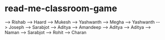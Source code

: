 # read-me-classroom-game
--> Rishab
--> Haard
--> Mukesh
--> Yashwanth
--> Megha
--> Yashwanth
--> Joseph
--> Sarabjot
--> Aditya
--> Amandeep
--> Aditya
--> Aditya
--> Naman
--> Sarabjot
--> Rohit
--> Charan


